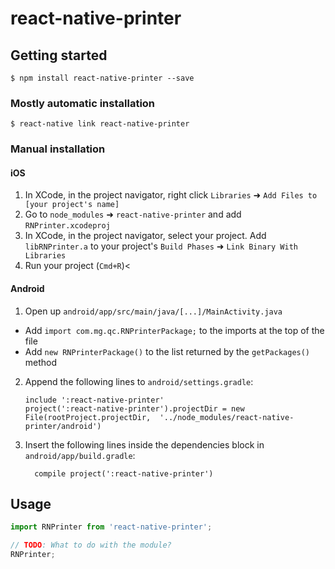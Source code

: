 
# react-native-printer

## Getting started

`$ npm install react-native-printer --save`

### Mostly automatic installation

`$ react-native link react-native-printer`

### Manual installation


#### iOS

1. In XCode, in the project navigator, right click `Libraries` ➜ `Add Files to [your project's name]`
2. Go to `node_modules` ➜ `react-native-printer` and add `RNPrinter.xcodeproj`
3. In XCode, in the project navigator, select your project. Add `libRNPrinter.a` to your project's `Build Phases` ➜ `Link Binary With Libraries`
4. Run your project (`Cmd+R`)<

#### Android

1. Open up `android/app/src/main/java/[...]/MainActivity.java`
  - Add `import com.mg.qc.RNPrinterPackage;` to the imports at the top of the file
  - Add `new RNPrinterPackage()` to the list returned by the `getPackages()` method
2. Append the following lines to `android/settings.gradle`:
  	```
  	include ':react-native-printer'
  	project(':react-native-printer').projectDir = new File(rootProject.projectDir, 	'../node_modules/react-native-printer/android')
  	```
3. Insert the following lines inside the dependencies block in `android/app/build.gradle`:
  	```
      compile project(':react-native-printer')
  	```


## Usage
```javascript
import RNPrinter from 'react-native-printer';

// TODO: What to do with the module?
RNPrinter;
```
  